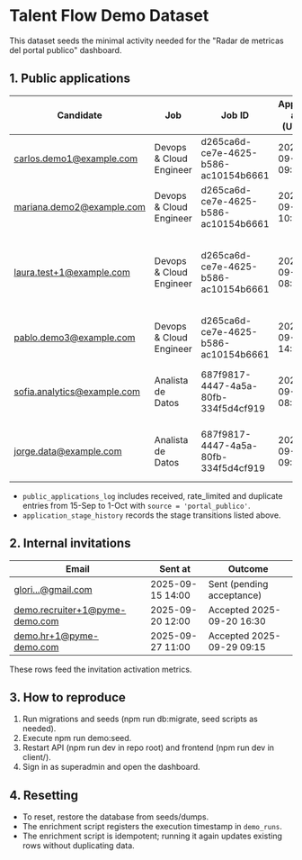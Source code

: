 # Talent Flow Demo Dataset

This dataset seeds the minimal activity needed for the "Radar de metricas del portal publico" dashboard.

## 1. Public applications

| Candidate | Job | Job ID | Applied at (UTC) | Outcome | Notes |
|-----------|-----|--------|------------------|---------|-------|
| carlos.demo1@example.com | Devops & Cloud Engineer | d265ca6d-ce7e-4625-b586-ac10154b6661 | 2025-09-15 09:05 | Oferta | Offer recorded 2025-09-24 |
| mariana.demo2@example.com | Devops & Cloud Engineer | d265ca6d-ce7e-4625-b586-ac10154b6661 | 2025-09-17 10:30 | Entrevista | Stage change 2025-09-21 |
| laura.test+1@example.com | Devops & Cloud Engineer | d265ca6d-ce7e-4625-b586-ac10154b6661 | 2025-09-18 08:10 | Contratado | Hired 2025-09-30; duplicate attempt 2025-10-01 |
| pablo.demo3@example.com | Devops & Cloud Engineer | d265ca6d-ce7e-4625-b586-ac10154b6661 | 2025-09-20 14:45 | Nuevo | No further moves |
| sofia.analytics@example.com | Analista de Datos | 687f9817-4447-4a5a-80fb-334f5d4cf919 | 2025-09-29 08:20 | Nuevo | Prior rate limit on 2025-09-28 |
| jorge.data@example.com | Analista de Datos | 687f9817-4447-4a5a-80fb-334f5d4cf919 | 2025-09-30 09:40 | Nuevo | Prior rate limit on 2025-09-29 |

- `public_applications_log` includes received, rate_limited and duplicate entries from 15-Sep to 1-Oct with `source = 'portal_publico'`.
- `application_stage_history` records the stage transitions listed above.

## 2. Internal invitations

| Email | Sent at | Outcome |
|-------|---------|---------|
| glori...@gmail.com | 2025-09-15 14:00 | Sent (pending acceptance) |
| demo.recruiter+1@pyme-demo.com | 2025-09-20 12:00 | Accepted 2025-09-20 16:30 |
| demo.hr+1@pyme-demo.com | 2025-09-27 11:00 | Accepted 2025-09-29 09:15 |

These rows feed the invitation activation metrics.

## 3. How to reproduce

1. Run migrations and seeds (npm run db:migrate, seed scripts as needed).
2. Execute npm run demo:seed.
3. Restart API (npm run dev in repo root) and frontend (npm run dev in client/).
4. Sign in as superadmin and open the dashboard.

## 4. Resetting

- To reset, restore the database from seeds/dumps.
- The enrichment script registers the execution timestamp in `demo_runs`.
- The enrichment script is idempotent; running it again updates existing rows without duplicating data.

